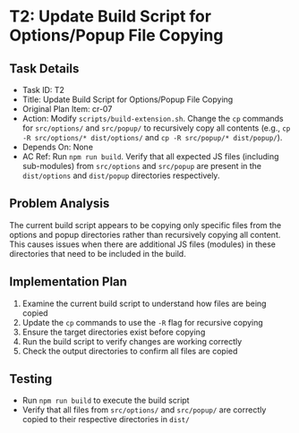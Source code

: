 # T2: Update Build Script for Options/Popup File Copying

## Task Details
- Task ID: T2
- Title: Update Build Script for Options/Popup File Copying
- Original Plan Item: cr-07
- Action: Modify `scripts/build-extension.sh`. Change the `cp` commands for `src/options/` and `src/popup/` to recursively copy all contents (e.g., `cp -R src/options/* dist/options/` and `cp -R src/popup/* dist/popup/`).
- Depends On: None
- AC Ref: Run `npm run build`. Verify that all expected JS files (including sub-modules) from `src/options` and `src/popup` are present in the `dist/options` and `dist/popup` directories respectively.

## Problem Analysis
The current build script appears to be copying only specific files from the options and popup directories rather than recursively copying all content. This causes issues when there are additional JS files (modules) in these directories that need to be included in the build.

## Implementation Plan
1. Examine the current build script to understand how files are being copied
2. Update the `cp` commands to use the `-R` flag for recursive copying
3. Ensure the target directories exist before copying
4. Run the build script to verify changes are working correctly
5. Check the output directories to confirm all files are copied

## Testing
- Run `npm run build` to execute the build script
- Verify that all files from `src/options/` and `src/popup/` are correctly copied to their respective directories in `dist/`